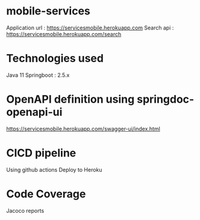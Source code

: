 # mobile-services
Application url : https://servicesmobile.herokuapp.com
Search api : https://servicesmobile.herokuapp.com/search


# Technologies used
Java 11
Springboot : 2.5.x

# OpenAPI definition using springdoc-openapi-ui

https://servicesmobile.herokuapp.com/swagger-ui/index.html

# CICD pipeline
Using github actions 
Deploy to Heroku 

# Code Coverage
Jacoco reports